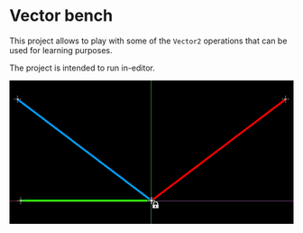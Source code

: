 # Vector bench

This project allows to play with some of the `Vector2` operations that can be
used for learning purposes.

The project is intended to run in-editor.

![Bounce](bounce.png)